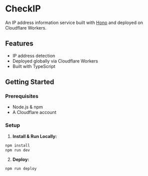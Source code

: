 # CheckIP

An IP address information service built with [Hono](https://hono.dev/) and deployed on Cloudflare Workers.

## Features

- IP address detection
- Deployed globally via Cloudflare Workers
- Built with TypeScript

## Getting Started

### Prerequisites

- Node.js & npm
- A Cloudflare account

### Setup

1.  **Install & Run Locally:**

```bash
npm install
npm run dev
```

2.  **Deploy:**

```bash
npm run deploy
```
